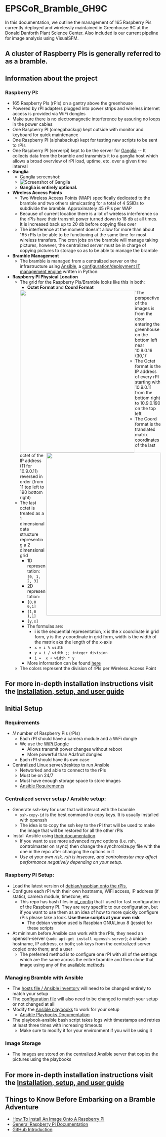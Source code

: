 EPSCoR_Bramble_GH9C
===================

In this documentation, we outline the management of 165 Raspberry Pis currently deployed and wirelessly maintained in Greenhouse 9C at the Donald Danforth Plant Science Center. Also included is our current pipeline for image analysis using VisualSFM.

## A cluster of Raspberry PIs is generally referred to as a bramble. ##

## Information about the project ##

### Raspberry PI: ###
  * 165 Raspberry PIs (rPIs) on a gantry above the greenhouse
  * Powered by rPI adapters plugged into power strips and wireless internet access is provided via WiFi dongles
  * Make sure there is no electromagnetic interference by assuring no loops in the power cables
  * One Raspberry PI (omegabackup) kept outside with monitor and keyboard for quick maintenance
  * One Raspberry PI (alphabackup) kept for testing new scripts to be sent to rPIs
  * One Raspberry PI (serverpi) kept to be the server for [Ganglia][] -- It collects data from the bramble and transmists it to a ganglia host which allows a broad overview of rPI load, uptime, etc. over a given time interval
  * **Ganglia**
      * Ganglia screenshot:  
      * ![Screenshot of Ganglia][]  
      * **Ganglia is entirely optional.**
  * **Wireless Access Points**
      * Two Wireless Access Points (WAP) specifically dedicated to the bramble and two others simulcasting for a total of 4 SSIDs to subdivide the bramble. Approximately 45 rPIs per WAP
      * Because of current location there is a lot of wireless interference so the rPIs have their transmit power turned down to 18 db at all times. It is increased back up to 20 db before copying files over
      * The interference at the moment doesn't allow for more than about 165 rPIs to be able to be functioning at the same time for most wireless transfers. The cron jobs on the bramble will manage taking pictures, however, the centralized server must be in charge of copying pictures to storage so as to be able to manage the bramble
  * **Bramble Management**
      * The bramble is managed from a centralized server on the infrastructure using [Ansible][], a [configuration/deployment IT management engine][] written in Python
  * **Raspberry PI Physical Location**
      * The grid for the Raspberry Pis/Bramble looks like this in both:
          * **Octet Format** and **Coord Format**  
          <img src="https://github.com/calizarr/EPSCoR_Bramble_GH9C/blob/master/screenshots/rpi_grid_octet.png" align="left" width="370" height="526">
          <img src="https://github.com/calizarr/EPSCoR_Bramble_GH9C/blob/master/screenshots/rpi_grid_coord.png" align="right" width="370" height="526">  
        `The perspective of the images is from the door entering the greenhouse on the bottom left near 10.9.0.16 (30,1)`
      * The Octet format is the IP address of every rPI starting with 10.9.0.11 from the bottom right to 10.9.0.190 on the top left
      * The Coord format is the translated matrix coordinates of the last octet of the IP address (11 for 10.9.0.11) reversed in order (from 11 top left to 190 bottom right)
      * The last octet is treated as a 1 dimensional data structure representing a 2 dimensional grid
          * 1D representation: `[0, 1, 2, 3]`
          * 2D representation:
          * `[0,0 0,1]`
          * `[1,0 1,1]`
          * `[y,x]`
          * The formulas are:
              * i is the sequential representation, x is the x coordinate in grid form, y is the y coordinate in grid form, width is the width of the matrix aka the length of the x-axis
              * `x = i % width`
              * `y = i / width ;; integer division`
              * `i =  x + width * y`
          * More information can be found [here][]
      * The colors represent the division of rPIs per Wireless Access Point

[here]: http://programmers.stackexchange.com/questions/212808/treating-a-1d-data-structure-as-2d-grid

## For more in-depth installation instructions visit the [Installation, setup, and user guide][] ##

[Installation, setup, and user guide]: Installation_guide.md

## Initial Setup ##

### Requirements ###
  * *N* number of Raspberry Pis (rPIs)
      * Each rPI should have a camera module and a WiFi dongle
      * We use the [WiPi Dongle][]
          * Allows transmit power changes without reboot
          * More powerful than Adafruit dongles
      * Each rPI should have its own case
  * Centralized Linux server/desktop to run Ansible
      * Networked and able to connect to the rPIs
      * Must be on 24/7
      * Must have enough storage space to store images
      * [Ansible Requirements][]
      
[Ansible Requirements]: http://docs.ansible.com/ansible/intro_installation.html#control-machine-requirements

[WiPi Dongle]: https://www.element14.com/community/docs/DOC-69361/l/wifi-usb-dongle-for-raspberry-pi

### Centralized server setup / Ansible setup: ###
  * Generate ssh-key for user that will interact with the bramble
      * `ssh-copy-id` is the best command to copy keys. It is usually installed with openssh
      * The idea is to copy the ssh key to the rPI that will be used to make the image that will be restored for all the other rPIs
  * Install Ansible using [their documentation][]
      * If you want to use more advanced rsync options (i.e. rsh, controlmaster on rsync) then change the synchronize.py file with the one in the repo after changing the options in it
      *  *Use at your own risk. rsh is insecure, and controlmaster may affect performance negatively depending on your setup.*

[their documentation]: http://docs.ansible.com/ansible/intro_installation.html

### Raspberry PI Setup: ###
  * Load the latest version of [debian/raspbian onto the rPIs.][]
  * Configure each rPI with their own hostname, WiFi access, IP address (if static), camera module, timezone, etc
      * This repo has bash files in [pi_config](pi_config) that I used for fast configuration of the Raspberry PI. They are very specific to our configuration, but if you want to use them as an idea of how to more quickly configure rPIs please take a look. **Use these scripts at your own risk**
          * The debian version used is Raspbian GNU/Linux 8 (jessie) for these scripts
   * At minimum before Ansible can work with the rPIs, they need an openssh-server (`sudo apt-get install openssh-server`); a unique hostname, IP address, or both; ssh keys from the centralized server copied onto them; and a user
      * The preferred method is to configure one rPI with all of the settings which are the same across the entire bramble and then clone that image using any of the [available methods][]

[debian/raspbian onto the rPIs.]: https://www.raspberrypi.org/downloads/raspbian/

### Managing Bramble with Ansible ###
  * The [hosts file / Ansible inventory][] will need to be changed entirely to match your setup
  * The [configuration file][] will also need to be changed to match your setup or not changed at all
  * Modify the [Ansible playbooks][] to work for your setup
      * [Ansible Playbooks Documentation][]
  * The playbook-ansible bash script takes logs with timestamps and retries at least three times with increasing timeouts
      * Make sure to modify it for your environment if you will be using it

[hosts file / Ansible inventory]: http://docs.ansible.com/ansible/intro_inventory.html

[configuration file]: http://docs.ansible.com/ansible/intro_configuration.html

[Ansible Playbooks Documentation]: http://docs.ansible.com/ansible/playbooks_intro.html

[Ansible playbooks]: playbooks/

### Image Storage ###
  * The images are stored on the centralized Ansible server that copies the pictures using the playbooks

## For more in-depth installation instructions visit the [Installation, setup, and user guide][] ##
      
## Things to Know Before Embarking on a Bramble Adventure ##
  * [How To Install An Image Onto A Raspberry Pi][]
  * [General Raspberry Pi Documentation][]
  * [GitHub Introduction][]

[Screenshot of Ganglia]: screenshots/Ganglia-Screenshot.PNG "Ganglia Screen"
[Ganglia]: http://ganglia.info/ "Ganglia Homepage"
[Ansible]: https://www.ansible.com/ "Ansible Homepage"
[configuration/deployment IT management engine]: https://en.wikipedia.org/wiki/Ansible_(software) "Wikipedia on Ansible"
[available methods]: http://www.htpcguides.com/easy-resize-and-back-up-raspberry-pi-sd-card-with-ubuntu/

[How To Install An Image Onto A Raspberry Pi]: https://www.raspberrypi.org/documentation/installation/installing-images/

[General Raspberry Pi Documentation]: https://www.raspberrypi.org/documentation/

[GitHub Introduction]: https://guides.github.com/activities/hello-world/

